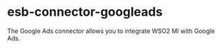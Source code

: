 # esb-connector-googleads
The Google Ads connector allows you to integrate WSO2 MI with Google Ads.
